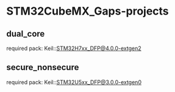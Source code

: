 # STM32CubeMX_Gaps-projects

## dual_core
required pack: Keil::STM32H7xx_DFP@4.0.0-extgen2

## secure_nonsecure
required pack: Keil::STM32U5xx_DFP@3.0.0-extgen0